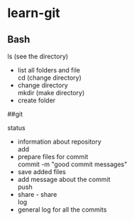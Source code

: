 # learn-git
## Bash

ls (see the directory) <br>
- list all folders and file <br>
cd (change directory) <br>
- change directory <br>
mkdir (make directory) <br>
- create folder <br>

##git 

status <br>
- information about repository <br>
add <br>
- prepare files for commit <br>
commit -m "good commit messages" <br>
- save added files <br>
- add message about the commit <br>
push <br>
- share - share <br>
log <br>
- general log for all the commits <br>

